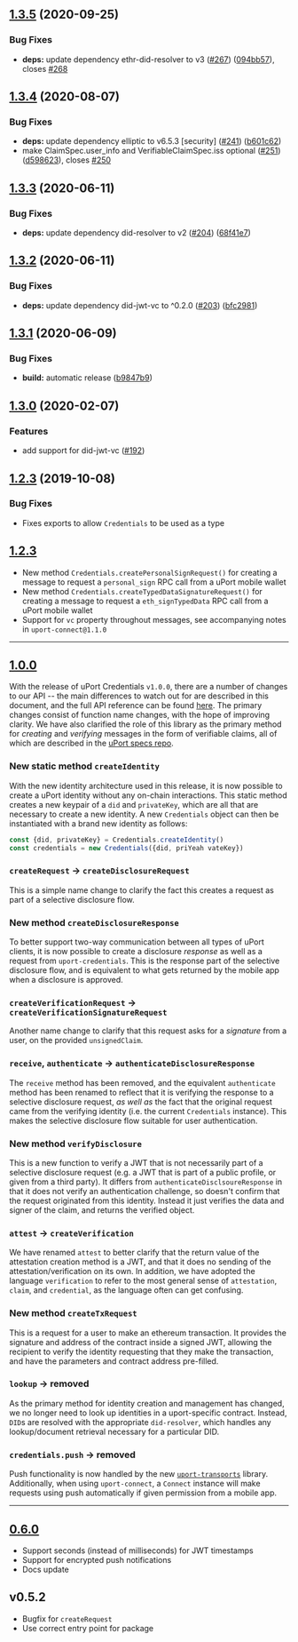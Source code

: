 ## [1.3.5](https://github.com/uport-project/uport-credentials/compare/1.3.4...1.3.5) (2020-09-25)


### Bug Fixes

* **deps:** update dependency ethr-did-resolver to v3 ([#267](https://github.com/uport-project/uport-credentials/issues/267)) ([094bb57](https://github.com/uport-project/uport-credentials/commit/094bb57d70bb8ee0253d632f361391ea1be82413)), closes [#268](https://github.com/uport-project/uport-credentials/issues/268)

## [1.3.4](https://github.com/uport-project/uport-credentials/compare/1.3.3...1.3.4) (2020-08-07)


### Bug Fixes

* **deps:** update dependency elliptic to v6.5.3 [security] ([#241](https://github.com/uport-project/uport-credentials/issues/241)) ([b601c62](https://github.com/uport-project/uport-credentials/commit/b601c625ff3d7ae84ba2acc51e82aa6c5ef8ed21))
* make ClaimSpec.user_info and VerifiableClaimSpec.iss optional ([#251](https://github.com/uport-project/uport-credentials/issues/251)) ([d598623](https://github.com/uport-project/uport-credentials/commit/d598623d3a1c0d2dfbfd1b1ed0ad3756614016e4)), closes [#250](https://github.com/uport-project/uport-credentials/issues/250)

## [1.3.3](https://github.com/uport-project/uport-credentials/compare/1.3.2...1.3.3) (2020-06-11)


### Bug Fixes

* **deps:** update dependency did-resolver to v2 ([#204](https://github.com/uport-project/uport-credentials/issues/204)) ([68f41e7](https://github.com/uport-project/uport-credentials/commit/68f41e7a743d4d07394f38642e2d05956919963e))

## [1.3.2](https://github.com/uport-project/uport-credentials/compare/1.3.1...1.3.2) (2020-06-11)


### Bug Fixes

* **deps:** update dependency did-jwt-vc to ^0.2.0 ([#203](https://github.com/uport-project/uport-credentials/issues/203)) ([bfc2981](https://github.com/uport-project/uport-credentials/commit/bfc298151a61496e30874174fd8b0d7ffdaefb6d))

## [1.3.1](https://github.com/uport-project/uport-credentials/compare/1.3.0...1.3.1) (2020-06-09)


### Bug Fixes

* **build:** automatic release ([b9847b9](https://github.com/uport-project/uport-credentials/commit/b9847b9bd22ce5028f666af195097e81d350ff2e))

## [1.3.0](https://github.com/uport-project/uport-credentials/compare/v1.2.3...1.3.0) (2020-02-07)


### Features

* add support for did-jwt-vc ([#192](https://github.com/uport-project/uport-credentials/issues/192))

## [1.2.3](https://github.com/uport-project/uport-credentials/compare/v1.1.0...v1.2.3) (2019-10-08)


### Bug Fixes

* Fixes exports to allow `Credentials` to be used as a type

## [1.2.3](https://github.com/uport-project/uport-credentials/compare/v1.0.0...v1.1.0)
* New method `Credentials.createPersonalSignRequest()` for creating a message to request a `personal_sign` RPC call from a uPort mobile wallet
* New method `Credentials.createTypedDataSignatureRequest()` for creating a message to request a `eth_signTypedData` RPC call from a uPort mobile wallet
* Support for `vc` property throughout messages, see accompanying notes in `uport-connect@1.1.0`

----------------------------------------------------------------------------

## [1.0.0](https://github.com/uport-project/uport-credentials/compare/r0.6.0...v1.0.0)

With the release of uPort Credentials `v1.0.0`, there are a number of changes to our API -- the main differences to watch out for are described in this document, and the full API reference can be found [here](https://developer.uport.me/uport-js/reference/index). The primary changes consist of function name changes, with the hope of improving clarity. We have also clarified the role of this library as the primary method for *creating* and *verifying* messages in the form of verifiable claims, all of which are described in the [uPort specs repo](https://github.com/uport-project/specs).

### New static method `createIdentity`
With the new identity architecture used in this release, it is now possible to create a uPort identity without any on-chain interactions. This static method creates a new keypair of a `did` and `privateKey`, which are all that are necessary to create a new identity. A new `Credentials` object can then be instantiated with a brand new identity as follows:
```javascript
const {did, privateKey} = Credentials.createIdentity()
const credentials = new Credentials({did, priYeah vateKey})
```

### `createRequest` -> `createDisclosureRequest`
This is a simple name change to clarify the fact this creates a request as part of a selective disclosure flow.

### New method `createDisclosureResponse`
To better support two-way communication between all types of uPort clients, it is now possible to create a disclosure *response* as well as a request from `uport-credentials`. This is the response part of the selective disclosure flow, and is equivalent to what gets returned by the mobile app when a disclosure is approved.

### `createVerificationRequest` -> `createVerificationSignatureRequest`
Another name change to clarify that this request asks for a *signature* from a user, on the provided `unsignedClaim`. 

### `receive`, `authenticate` -> `authenticateDisclosureResponse`
The `receive` method has been removed, and the equivalent `authenticate` method has been renamed to reflect that it is verifying the response to a selective disclosure request, *as well as* the fact that the original request came from the verifying identity (i.e. the current `Credentials` instance). This makes the selective disclosure flow suitable for user authentication.

### New method `verifyDisclosure`
This is a new function to verify a JWT that is not necessarily part of a selective disclosure request (e.g. a JWT that is part of a public profile, or given from a third party). It differs from `authenticateDisclsoureResponse` in that it does not verify an authentication challenge, so doesn't confirm that the request originated from this identity. Instead it just verifies the data and signer of the claim, and returns the verified object.

### `attest` -> `createVerification`
We have renamed `attest` to better clarify that the return value of the attestation creation method is a JWT, and that it does no sending of the attestation/verification on its own. In addition, we have adopted the language `verification` to refer to the most general sense of `attestation`, `claim`, and `credential`, as the language often can get confusing.

### New method `createTxRequest`
This is a request for a user to make an ethereum transaction. It provides the signature and address of the contract inside a signed JWT, allowing the recipient to verify the identity requesting that they make the transaction, and have the parameters and contract address pre-filled.

### `lookup` -> **removed**
As the primary method for identity creation and management has changed, we no longer need to look up identities in a uport-specific contract. Instead, `DID`s are resolved with the appropriate `did-resolver`, which handles any lookup/document retrieval necessary for a particular DID. 

### `credentials.push` -> **removed**
Push functionality is now handled by the new [`uport-transports`](https://github.com/uport-project/uport-transports) library. Additionally, when using `uport-connect`, a `Connect` instance will make requests using push automatically if given permission from a mobile app.

----------------------------------------------------------------------------
## [0.6.0](https://github.com/uport-project/uport-credentials/compare/r0.5.2...r0.6.0)
* Support seconds (instead of milliseconds) for JWT timestamps
* Support for encrypted push notifications
* Docs update

## v0.5.2
* Bugfix for `createRequest`
* Use correct entry point for package
